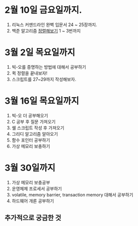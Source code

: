 # 2월 10일 금요일까지.
1. 리눅스 커맨드라인 완벽 입문서 24 ~ 25장까지.
2. 백준 알고리즘 [정렬해보기](https://www.acmicpc.net/step/9) 1 ~ 3번까지

# 3월 2일 목요일까지
1. 빅-오를 증명하는 방법에 대해서 공부하기
2. 퀵 정렬을 끝내보자!
3. 스크립트를 27~29까지 작성해보자.

# 3월 16일 목요일까지
1. 빅-오 더 공부해오기
2. C 공부 후 질문 가져오기
3. 쉘 스크립트 작성 후 가져오기
4. 그리디 알고리즘 알아오기 
5. 함수 포인터 공부하기
6. 가상 메모리 보충하기

# 3월 30일까지
1. 가상 메모리 보충공부
2. 운영체제 프로세서 공부하기
3. volatile, memory barrier, transaction memory 대해서 공부하기
4. 하드웨어 개론 공부하기
## 추가적으로 궁금한 것

